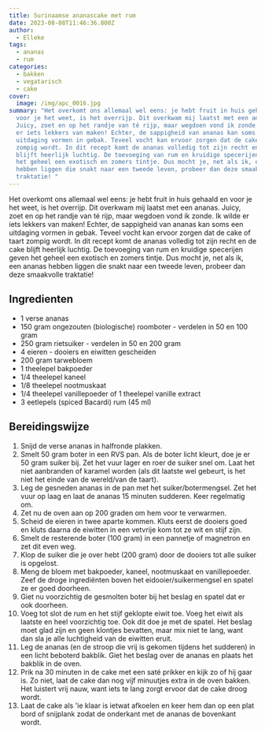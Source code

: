 ```yaml
---
title: Surinaamse ananascake met rum
date: 2023-08-08T11:46:36.800Z
author:
  - Elleke
tags:
  - ananas
  - rum
categories:
  - bakken
  - vegatarisch
  - cake
cover:
  image: /img/apc_0016.jpg
summary: "Het overkomt ons allemaal wel eens: je hebt fruit in huis gehaald en
  voor je het weet, is het overrijp. Dit overkwam mij laatst met een ananas.
  Juicy, zoet en op het randje van té rijp, maar wegdoen vond ik zonde. Ik wilde
  er iets lekkers van maken! Echter, de sappigheid van ananas kan soms een
  uitdaging vormen in gebak. Teveel vocht kan ervoor zorgen dat de cake of taart
  zompig wordt. In dit recept komt de ananas volledig tot zijn recht en de cake
  blijft heerlijk luchtig. De toevoeging van rum en kruidige specerijen geven
  het geheel een exotisch en zomers tintje. Dus mocht je, net als ik, een ananas
  hebben liggen die snakt naar een tweede leven, probeer dan deze smaakvolle
  traktatie! "
---
```

Het overkomt ons allemaal wel eens: je hebt fruit in huis gehaald en voor je het weet, is het overrijp. Dit overkwam mij laatst met een ananas. Juicy, zoet en op het randje van té rijp, maar wegdoen vond ik zonde. Ik wilde er iets lekkers van maken! Echter, de sappigheid van ananas kan soms een uitdaging vormen in gebak. Teveel vocht kan ervoor zorgen dat de cake of taart zompig wordt. In dit recept komt de ananas volledig tot zijn recht en de cake blijft heerlijk luchtig. De toevoeging van rum en kruidige specerijen geven het geheel een exotisch en zomers tintje. Dus mocht je, net als ik, een ananas hebben liggen die snakt naar een tweede leven, probeer dan deze smaakvolle traktatie! 


## Ingredienten

* 1 verse ananas
* 150 gram ongezouten (biologische) roomboter - verdelen in 50 en 100 gram
* 250 gram rietsuiker - verdelen in 50 en 200 gram
* 4 eieren - dooiers en eiwitten gescheiden
* 200 gram tarwebloem
* 1 theelepel bakpoeder
* 1/4 theelepel kaneel
* 1/8 theelepel nootmuskaat
* 1/4 theelepel vanillepoeder of 1 theelepel vanille extract
* 3 eetlepels (spiced Bacardi) rum (45 ml)

## Bereidingswijze

1. Snijd de verse ananas in halfronde plakken. 
2. Smelt 50 gram boter in een RVS pan. Als de boter licht kleurt, doe je er 50 gram suiker bij. Zet het vuur lager en roer de suiker snel om. Laat het niet aanbranden of karamel worden (als dit laatste wel gebeurt, is het niet het einde van de wereld/van de taart). 
3. Leg de gesneden ananas in de pan met het suiker/botermengsel. Zet het vuur op laag en laat de ananas 15 minuten sudderen. Keer regelmatig om.
4. Zet nu de oven aan op 200 graden om hem voor te verwarmen.
5. Scheid de eieren in twee aparte kommen. Kluts eerst de dooiers goed en kluts daarna de eiwitten in een vetvrije kom tot ze wit en stijf zijn. 
6. Smelt de resterende boter (100 gram) in een pannetje of magnetron en zet dit even weg.
7. Klop de suiker die je over hebt (200 gram) door de dooiers tot alle suiker is opgelost.
8. Meng de bloem met bakpoeder, kaneel, nootmuskaat en vanillepoeder. Zeef de droge ingrediënten boven het eidooier/suikermengsel en spatel ze er goed doorheen.
9. Giet nu voorzichtig de gesmolten boter bij het beslag en spatel dat er ook doorheen.
10. Voeg tot slot de rum en het stijf geklopte eiwit toe. Voeg het eiwit als laatste en heel voorzichtig toe. Ook dit doe je met de spatel. Het beslag moet glad zijn en geen klontjes bevatten, maar mix niet te lang, want dan sla je alle luchtigheid van de eiwitten eruit.
11. Leg de ananas (en de stroop die vrij is gekomen tijdens het sudderen) in een licht beboterd bakblik.  Giet het beslag over de ananas en plaats het bakblik in de oven.
12. Prik na 30 minuten in de cake met een saté prikker en kijk zo of hij gaar is. Zo niet, laat de cake dan nog vijf minuutjes extra in de oven bakken. Het luistert vrij nauw, want iets te lang zorgt ervoor dat de cake droog wordt.
13. Laat de cake als 'ie klaar is ietwat afkoelen en keer hem dan op een plat bord of snijplank zodat de onderkant met de ananas de bovenkant wordt.